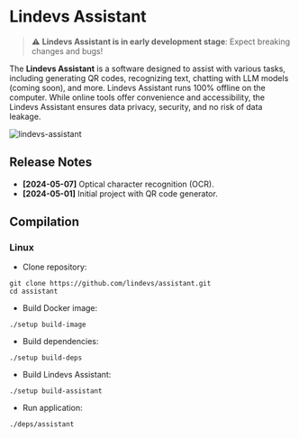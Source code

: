 # Lindevs Assistant

> ⚠️ **Lindevs Assistant is in early development stage**: Expect breaking changes and bugs!

The **Lindevs Assistant** is a software designed to assist with various tasks, including generating QR codes,
recognizing text, chatting with LLM models (coming soon), and more. Lindevs Assistant runs 100% offline on the
computer. While online tools offer convenience and accessibility, the Lindevs Assistant ensures data privacy,
security, and no risk of data leakage.

![lindevs-assistant](https://i.ibb.co/Z6WPBRB/lindevs-assistant.png)

## Release Notes

* **[2024-05-07]** Optical character recognition (OCR).
* **[2024-05-01]** Initial project with QR code generator.

## Compilation

### Linux

* Clone repository:

```shell
git clone https://github.com/lindevs/assistant.git
cd assistant
```

* Build Docker image:

```shell
./setup build-image
```

* Build dependencies:

```shell
./setup build-deps
```

* Build Lindevs Assistant:

```shell
./setup build-assistant
```

* Run application:

```shell
./deps/assistant
```
